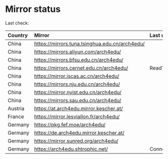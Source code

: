 <script src="./time.js"></script>
# Mirror status
Last check: <script type="text/javascript">localize(1752902839.9234324);</script>

|Country|Mirror|Last update|
|:------|:-----|:----------|
|China|https://mirrors.tuna.tsinghua.edu.cn/arch4edu/|<script type="text/javascript">localize(1752864595);</script>|
|China|https://mirrors.aliyun.com/arch4edu/|<script type="text/javascript">localize(1752864595);</script>|
|China|https://mirrors.bfsu.edu.cn/arch4edu/|<script type="text/javascript">localize(1752864595);</script>|
|China|https://mirrors.cernet.edu.cn/arch4edu/|ReadTimeout|
|China|https://mirror.iscas.ac.cn/arch4edu/|<script type="text/javascript">localize(1752864595);</script>|
|China|https://mirrors.nju.edu.cn/arch4edu/|<script type="text/javascript">localize(1752821473);</script>|
|China|https://mirror.nyist.edu.cn/arch4edu/|<script type="text/javascript">localize(1752864595);</script>|
|China|https://mirrors.sau.edu.cn/arch4edu/|<script type="text/javascript">localize(1752259981);</script>|
|Austria|https://at.arch4edu.mirror.kescher.at/|<script type="text/javascript">localize(1752864595);</script>|
|France|https://mirror.lesviallon.fr/arch4edu/|<script type="text/javascript">localize(1752864595);</script>|
|Germany|https://pkg.fef.moe/arch4edu/|<script type="text/javascript">localize(1752864595);</script>|
|Germany|https://de.arch4edu.mirror.kescher.at/|<script type="text/javascript">localize(1752864595);</script>|
|Germany|https://mirror.sunred.org/arch4edu/|<script type="text/javascript">localize(1752864595);</script>|
|Germany|https://arch4edu.shtrophic.net/|ConnectionError|

<script src="./tablefilter/tablefilter.js"></script>
<script src="./table.js"></script>